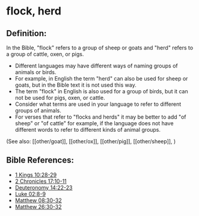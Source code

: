 # flock, herd #

## Definition: ##

In the Bible, "flock" refers to a group of sheep or goats and "herd" refers to a group of cattle, oxen, or pigs.

 * Different languages may have different ways of naming groups of animals or birds.
 * For example, in English the term "herd" can also be used for sheep or goats, but in the Bible text it is not used this way.
 * The term "flock" in English is also used for a group of birds, but it can not be used for pigs, oxen, or cattle.
 * Consider what terms are used in your language to refer to different groups of animals.
 * For verses that refer to "flocks and herds" it may be better to add "of sheep" or "of cattle" for example, if the language does not have different words to refer to different kinds of animal groups.

(See also: [[other/goat]], [[other/ox]], [[other/pig]], [[other/sheep]], )

## Bible References: ##

* [1 Kings 10:28-29](en/tn/1ki/help/10/28)
* [2 Chronicles 17:10-11](en/tn/2ch/help/17/10)
* [Deuteronomy 14:22-23](en/tn/deu/help/14/22)
* [Luke 02:8-9](en/tn/luk/help/02/08)
* [Matthew 08:30-32](en/tn/mat/help/08/30)
* [Matthew 26:30-32](en/tn/mat/help/26/30)